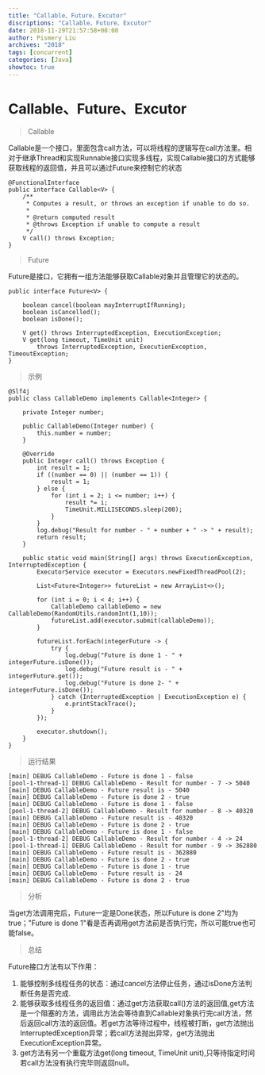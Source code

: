 ```yaml
---
title: "Callable、Future、Excutor"
discriptions: "Callable、Future、Excutor"
date: 2018-11-29T21:57:58+08:00
author: Pismery Liu
archives: "2018"
tags: [concurrent]
categories: [Java]
showtoc: true
---
```

<!--more-->

# Callable、Future、Excutor

> Callable

Callable是一个接口，里面包含call方法，可以将线程的逻辑写在call方法里。相对于继承Thread和实现Runnable接口实现多线程，实现Callable接口的方式能够获取线程的返回值，并且可以通过Future来控制它的状态

```
@FunctionalInterface
public interface Callable<V> {
    /**
     * Computes a result, or throws an exception if unable to do so.
     *
     * @return computed result
     * @throws Exception if unable to compute a result
     */
    V call() throws Exception;
}
```

> Future

Future是接口，它拥有一组方法能够获取Callable对象并且管理它的状态的。

```
public interface Future<V> {

    boolean cancel(boolean mayInterruptIfRunning);
    boolean isCancelled();
    boolean isDone();

    V get() throws InterruptedException, ExecutionException;
    V get(long timeout, TimeUnit unit)
        throws InterruptedException, ExecutionException, TimeoutException;
}
```

> 示例

```
@Slf4j
public class CallableDemo implements Callable<Integer> {

    private Integer number;

    public CallableDemo(Integer number) {
        this.number = number;
    }

    @Override
    public Integer call() throws Exception {
        int result = 1;
        if ((number == 0) || (number == 1)) {
            result = 1;
        } else {
            for (int i = 2; i <= number; i++) {
                result *= i;
                TimeUnit.MILLISECONDS.sleep(200);
            }
        }
        log.debug("Result for number - " + number + " -> " + result);
        return result;
    }

    public static void main(String[] args) throws ExecutionException, InterruptedException {
        ExecutorService executor = Executors.newFixedThreadPool(2);

        List<Future<Integer>> futureList = new ArrayList<>();

        for (int i = 0; i < 4; i++) {
            CallableDemo callableDemo = new CallableDemo(RandomUtils.randomInt(1,10));
            futureList.add(executor.submit(callableDemo));
        }

        futureList.forEach(integerFuture -> {
            try {
                log.debug("Future is done 1 - " + integerFuture.isDone());
                log.debug("Future result is - " + integerFuture.get());
                log.debug("Future is done 2- " + integerFuture.isDone());
            } catch (InterruptedException | ExecutionException e) {
                e.printStackTrace();
            }
        });

        executor.shutdown();
    }
}

```

> 运行结果

```
[main] DEBUG CallableDemo - Future is done 1 - false
[pool-1-thread-1] DEBUG CallableDemo - Result for number - 7 -> 5040
[main] DEBUG CallableDemo - Future result is - 5040
[main] DEBUG CallableDemo - Future is done 2 - true
[main] DEBUG CallableDemo - Future is done 1 - false
[pool-1-thread-2] DEBUG CallableDemo - Result for number - 8 -> 40320
[main] DEBUG CallableDemo - Future result is - 40320
[main] DEBUG CallableDemo - Future is done 2 - true
[main] DEBUG CallableDemo - Future is done 1 - false
[pool-1-thread-2] DEBUG CallableDemo - Result for number - 4 -> 24
[pool-1-thread-1] DEBUG CallableDemo - Result for number - 9 -> 362880
[main] DEBUG CallableDemo - Future result is - 362880
[main] DEBUG CallableDemo - Future is done 2 - true
[main] DEBUG CallableDemo - Future is done 1 - true
[main] DEBUG CallableDemo - Future result is - 24
[main] DEBUG CallableDemo - Future is done 2 - true

```

> 分析

当get方法调用完后，Future一定是Done状态，所以Future is done 2"均为true；"Future is done 1"看是否再调用get方法前是否执行完，所以可能true也可能false。

> 总结

Future接口方法有以下作用：

1. 能够控制多线程任务的状态：通过cancel方法停止任务，通过isDone方法判断任务是否完成.
2. 能够获取多线程任务的返回值：通过get方法获取call()方法的返回值,get方法是一个阻塞的方法，调用此方法会等待直到Callable对象执行完call方法，然后返回call方法的返回值。若get方法等待过程中，线程被打断，get方法抛出InterruptedException异常；若call方法抛出异常，get方法抛出ExecutionException异常。
3. get方法有另一个重载方法get(long timeout, TimeUnit unit),只等待指定时间若call方法没有执行完毕则返回null。
     